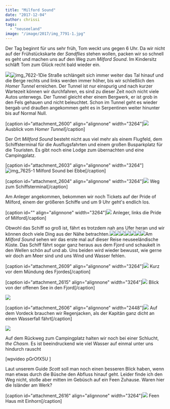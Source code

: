 ```yaml
---
title: "Milford Sound"
date: "2017-12-04"
author: chrissi
tags: 
  - "neuseeland"
image: "/image/2017/img_7791-1.jpg"
---
```


Der Tag beginnt für uns sehr früh, Tom weckt uns gegen 6 Uhr. Da wir nicht auf der Frühstückskarte der _Sandflies_ stehen wollen, packen wir so schnell es geht und machen uns auf den Weg zum _Milford Sound_. Im Kindersitz schläft Tom zum Glück recht bald wieder ein.

![](images/img_7620-1.jpg)![img_7622-1](images/img_7622-1.jpg)Die Straße schlängelt sich immer weiter das Tal hinauf und die Berge rechts und links werden immer höher, bis wir schließlich den _Homer Tunnel_ erreichen. Der Tunnel ist nur einspurig und nach kurzer Wartezeit können wir durchfahren, es sind zu dieser Zeit noch nicht viele Autos unterwegs. Der Tunnel gleicht eher einem Bergwerk, er ist grob in den Fels gehauen und nicht beleuchtet. Schon im Tunnel geht es wieder bergab und draußen angekommen geht es in Serpentinen weiter hinunter bis auf Normal Null.

\[caption id="attachment\_2600" align="alignnone" width="3264"\]![](images/img_7820-1.jpg) Ausblick vom _Homer Tunnel_\[/caption\]

Der Ort _Millford Sound_ besteht nicht aus viel mehr als einem Flugfeld, dem Schiffsterminal für die Ausflugsfahrten und einem großen Busparkplatz für die Touristen. Es gibt noch eine Lodge zum übernachten und eine Campingplatz.

\[caption id="attachment\_2603" align="alignnone" width="3264"\]![img_7625-1](images/img_7625-1.jpg) Milford Sound bei Ebbe\[/caption\]

\[caption id="attachment\_2604" align="alignnone" width="3264"\]![](images/img_7631-1.jpg) Weg zum Schiffsterminal\[/caption\]

Am Anleger angekommen, bekommen wir noch Tickets auf der Pride of Milford, einem der größeren Schiffe und um 9 Uhr geht's endlich los.

\[caption id="" align="alignnone" width="3264"\]![](images/img_7633-1.jpg) Anleger, links die Pride of Milford\[/caption\]

Obwohl das Schiff so groß ist, fährt es trotzdem nah ans Ufer heran und wir können doch viele Ding aus der Nähe betrachten.![](images/img_7657-1.jpg)![](images/img_7693-1.jpg)![](images/img_7680-1.jpg)![](images/img_7651-1.jpg)![](images/img_7665-1.jpg)![](images/img_7693-2.jpg)![](images/img_7710-2.jpg)Am _Milford Sound_ sehen wir das erste mal auf dieser Reise neuseeländische Küste. Das Schiff fährt sogar ganz heraus aus dem Fjord und schaukelt in den Wellen schön auf und ab. Uns beiden wird wieder bewusst, wie gerne wir doch am Meer sind und uns Wind und Wasser fehlen.

\[caption id="attachment\_2609" align="alignnone" width="3264"\]![](images/img_7685-1.jpg) Kurz vor dem Mündung des Fjordes\[/caption\]

\[caption id="attachment\_2615" align="alignnone" width="3264"\]![](images/img_7699.jpg) Blick von der offenen See in den Fjord\[/caption\]

![](images/img_7742.jpg)

\[caption id="attachment\_2606" align="alignnone" width="2448"\]![](images/img_7752.jpg) Auf dem Vordeck brauchen wir Regenjacken, als der Kapitän ganz dicht an einen Wasserfall fährt\[/caption\]

![](images/img_7791-1.jpg)

Auf dem Rückweg zum Campingplatz halten wir noch bei einer Schlucht, _the Chasm_. Es ist beeindruckend wie viel Wasser auf einmal unter uns hindurch rauscht

\[wpvideo pGrOfX5U \]

Laut unserem Guide _Scott_ soll man noch einen besseren Blick haben, wenn man etwas durch die Büsche den Abfluss hinauf geht. Leider finde ich den Weg nicht, stoße aber mitten im Gebüsch auf ein Feen Zuhause. Waren hier die Isländer am Werk?

\[caption id="attachment\_2616" align="alignnone" width="3264"\]![](images/img_7804-1.jpg) Feen Haus mit Einhorn\[/caption\]
